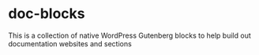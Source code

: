 # doc-blocks
This is a collection of native WordPress Gutenberg blocks to help build out documentation websites and sections
